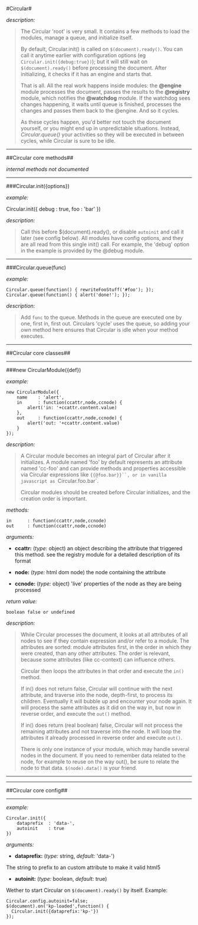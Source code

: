 #Circular#

*description:*

> The Circular 'root' is very small. It contains a few methods to load the modules, manage a queue, and initialize itself. 
>
> By default, Circular.init() is called on `$(document).ready()`. You can call it anytime earlier with configuration options (eg `Circular.init({debug:true})`); but it will still wait on `$(document).ready()` before processing the document. After initializing, it checks if it has an engine and starts that. 
>
> That is all. All the real work happens inside modules: the **@engine** module processes the document, passes the results to the **@registry** module, which notifies the **@watchdog** module. If the watchdog sees changes happening, it waits until queue is finished, processes the changes and passes them back to the @engine. And so it cycles.
>
> As these cycles happen, you'd better not touch the document yourself, or you might end up in unpredictable situations. Instead, *Circular.queue()* your activities so they will be executed in between cycles, while Circular is sure to be idle.
>

----

##Circular core methods##

*internal methods not documented*

----

###Circular.init({options})

*example:*

  Circular.init({
	  debug : true,
	  foo   : 'bar'
  })
	  
*description:*

> Call this before $(document).ready(), or disable `autoinit` and call it later (see config below). All modules have config options, and they are all read from this single init() call. For example, the 'debug' option in the example is provided by the @debug module. 

----

###Circular.queue(func)

*example:*

	Circular.queue(function() { rewriteFooStuff('#foo'); });
	Circular.queue(function() { alert('done!'); });
  
*description:*

> Add `func` to the queue. Methods in the queue are executed one by one, first in, first out. Circulars 'cycle' uses the queue, so adding your own method here ensures that Circular is idle when your method executes.

----

##Circular core classes##

----

###new CircularModule({def})

*example:*

	new CircularModule({
		name	: 'alert',
		in		: function(ccattr,node,ccnode) {
			alert('in: '+ccattr.content.value)
		},
		out		: function(ccattr,node,ccnode) {
			alert('out: '+ccattr.content.value)
		}
	});

	  
*description:*

> A Circular module becomes an integral part of Circular after it initializes. A module named 'foo' by default represents an attribute named 'cc-foo' and can provide methods and properties accessible via Circular expressions like `{{@foo.bar}}``, or in vanilla javascript as `Circular.foo.bar`.
>
> Circular modules should be created before Circular initializes, and the creation order is important. 

*methods:*

	in		: function(ccattr,node,ccnode)
	out		: function(ccattr,node,ccnode)

*arguments:*

- **ccattr:** (*type:* object)
	an object describing the attribute that triggered this method. see the
	registry module for a detailed description of its format

- **node:** (*type:* html dom node)
	the node containing the attribute

- **ccnode:** (*type:* object)
	'live' properties of the node as they are being processed

*return value:*

	boolean false or undefined


*description:*

> While Circular processes the document, it looks at all attributes of all nodes to see if they contain expression and/or refer to a module. The attributes are sorted:  module attributes first, in the order in which they were created, than any other attributes. The order is relevant, because some attributes (like cc-context) can influence others.
>
> Circular then loops the attributes in that order and execute the `in()` method. 
>
> If in() does not return false, Circular will continue with the next attribute, and traverse into the node, depth-first, to process its children. Eventually it will bubble up and encounter your node again. It will process the same attributes as it did on the way in, but now in reverse order, and execute the `out()` method. 
>
> If in() does return (real boolean) false, Circular will not process the remaining attributes and not traverse into the node. It will loop the attributes it already processed in reverse order and execute `out()`.
>
> There is only one instance of your module, which may handle several nodes in the document. If you need to remember data related to the node, for example to reuse on the way out(), be sure to relate the node to that data. `$(node).data()` is your friend.





----

----

##Circular core config##

----
	
*example:* 
	
	Circular.init({
		dataprefix	: 'data-',
		autoinit	: true
	})


*arguments:*


- **dataprefix:** (*type:* string, *default:* 'data-')

The string to prefix to an custom attribute to make it valid html5

- **autoinit:** (*type:* boolean, *default:* true)

Wether to start Circular on `$(document).ready()` by itself. Example:
  
	Circular.config.autoinit=false;
	$(document).on('kp-loaded',function() {
	  Circular.init({dataprefix:'kp-'})
	});






